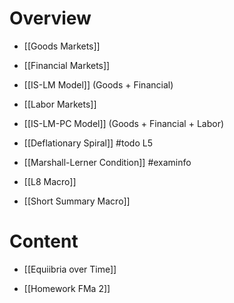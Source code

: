 # Overview
- [[Goods Markets]]
- [[Financial Markets]]
- [[IS-LM Model]] (Goods + Financial)
- [[Labor Markets]]
- [[IS-LM-PC Model]] (Goods + Financial + Labor)
- [[Deflationary Spiral]] #todo L5
- [[Marshall-Lerner Condition]] #examinfo
- [[L8 Macro]]

- [[Short Summary Macro]]
# Content
- [[Equiibria over Time]]

- [[Homework FMa 2]]